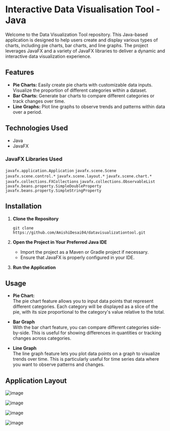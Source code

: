 # Interactive Data Visualisation Tool - Java

Welcome to the Data Visualization Tool repository. This Java-based application is designed to help users create and display various types of charts, including pie charts, bar charts, and line graphs. The project leverages JavaFX and a variety of JavaFX libraries to deliver a dynamic and interactive data visualization experience.

## Features 

- **Pie Charts:** Easily create pie charts with customizable data inputs. Visualize the proportion of different categories within a dataset.
- **Bar Charts:** Generate bar charts to compare different categories or track changes over time.
- **Line Graphs:** Plot line graphs to observe trends and patterns within data over a period.

## Technologies Used

- Java
- JavaFX

### JavaFX Libraries Used
`javafx.application.Application`
`javafx.scene.Scene` 
`javafx.scene.control.*`
`javafx.scene.layout.*` 
`javafx.scene.chart.*` 
`javafx.collections.FXCollections` 
`javafx.collections.ObservableList`
`javafx.beans.property.SimpleDoubleProperty` 
`javafx.beans.property.SimpleStringProperty` 

## Installation 

1. **Clone the Repository**

   ```
   git clone https://github.com/AmishiDesai04/datavisualizationtool.git
   ```
   
2. **Open the Project in Your Preferred Java IDE**

   - Import the project as a Maven or Gradle project if necessary.
   - Ensure that JavaFX is properly configured in your IDE.

3. **Run the Application**

## Usage 

- **Pie Chart:** <br>
  The pie chart feature allows you to input data points that represent different categories. Each category will be displayed as a slice of the pie, with its size proportional to the category's value relative to the total.
  
- **Bar Graph**<br>
With the bar chart feature, you can compare different categories side-by-side. This is useful for showing differences in quantities or tracking changes across categories.

- **Line Graph**<br>
The line graph feature lets you plot data points on a graph to visualize trends over time. This is particularly useful for time series data where you want to observe patterns and changes.

## Application Layout

![image](https://github.com/AmishiDesai04/Interactive-Data-Visualisation-Tool/assets/170110607/23f7ed03-edd8-46fa-8d4f-99a2060cb850)

![image](https://github.com/AmishiDesai04/Interactive-Data-Visualisation-Tool/assets/170110607/51bf9691-e1a0-439c-ab96-c1bab1037660)

![image](https://github.com/AmishiDesai04/Interactive-Data-Visualisation-Tool/assets/170110607/8a4cbc79-2069-4811-a172-c0b29a121ed6)

![image](https://github.com/AmishiDesai04/Interactive-Data-Visualisation-Tool/assets/170110607/fd5ae656-2c2b-444e-8506-b5f65f9aee05)

